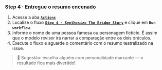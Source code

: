 ### Step 4 · Entregue o resumo encenado

1. Acesse a aba **[`Actions`](../actions)**
2. Localize o fluxo **[`Step 4 - Synthesize The Bridge Story`](../actions/workflows/4-bridge-synthesis.yaml)** e clique em **`Run workflow`**.
3. Informe o nome de uma pessoa famosa ou personagem fictício. É assim que o modelo revisor irá narrar a comparação entre os dois oráculos.
4. Execute o fluxo e aguarde o comentário com o resumo teatralizado na issue.

> 🧭 Sugestão: escolha alguém com personalidade marcante — o resultado fica mais divertido!
